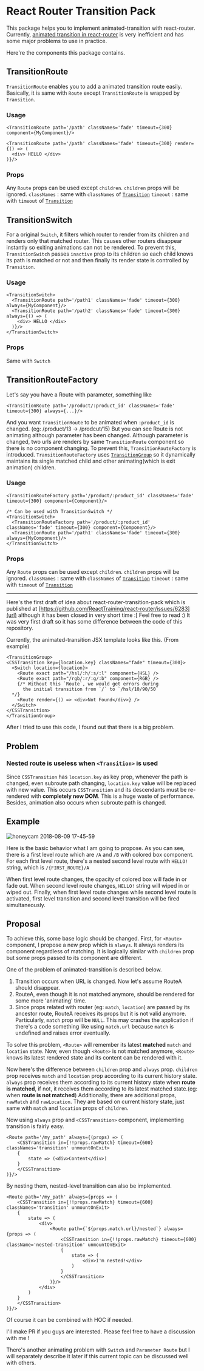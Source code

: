 # React Router Transition Pack
This package helps you to implement animated-transition with react-router.
Currently, [animated transition in react-router](https://reacttraining.com/react-router/web/example/animated-transitions) is very inefficient and has some major problems to use in practice.

Here're the components this package contains.

## TransitionRoute
`TransitionRoute` enables you to add a animated transition route easily.
Basically, it is same with `Route` except `TransitionRoute` is wrapped by `Transition`.
### Usage
```JSX
<TransitionRoute path='/path' classNames='fade' timeout={300} component={MyComponent}/>
```
```JSX
<TransitionRoute path='/path' classNames='fade' timeout={300} render={() => (
  <div> HELLO </div>
)}/>
```
### Props
Any `Route` props can be used except `children`. `children` props will be ignored.
`classNames` : same with `classNames` of [`Transition`](https://reactcommunity.org/react-transition-group/css-transition)
`timeout` : same with `timeout` of [`Transition`](https://reactcommunity.org/react-transition-group/css-transition)

## TransitionSwitch
For a original `Switch`, it filters which router to render from its children and renders only that matched router.
This causes other routers disappear instantly so exiting animations can not be rendered.
To prevent this, `TransitionSwitch` passes `inactive` prop to its children so each child knows its path is matched or not and then finally its render state is controlled by `Transition`.
### Usage
```JSX
<TransitionSwitch>
  <TransitionRoute path='/path1' classNames='fade' timeout={300} always={MyComponent}/>
  <TransitionRoute path='/path2' classNames='fade' timeout={300} always={() => (
    <div> HELLO </div>
  )}/>
</TransitionSwitch>
```
### Props
Same with `Switch`

## TransitionRouteFactory
Let's say you have a Route with parameter, something like
```JSX
<TransitionRoute path='/product/:product_id' classNames='fade' timeout={300} always={...}/>
```
And you want `TransitionRoute` to be animated when `:product_id` is changed. (eg: /product/13 -> /prodcut/15)
But you can see Route is not animating although parameter has been changed.
Although parameter is changed, two urls are renders by same `TransitionRoute` component so there is no component changing.
To prevent this, `TransitionRouteFactory` is introduced.
`TransitionRouteFactory` uses [`TransitionGroup`](https://reactcommunity.org/react-transition-group/transition-group) so it dynamically maintains its single matched child and other animating(which is exit animation) children.
### Usage
```JSX
<TransitionRouteFactory path='/product/:product_id' classNames='fade' timeout={300} component={Component}/>
```
```JSX
/* Can be used with TransitionSwitch */
<TransitionSwitch>
  <TransitionRouteFactory path='/product/:product_id' classNames='fade' timeout={300} component={Component}/>
  <TransitionRoute path='/path1' classNames='fade' timeout={300} always={MyComponent}/>
</TransitionSwitch>
```
### Props
Any `Route` props can be used except `children`. `children` props will be ignored.
`classNames` : same with `classNames` of [`Transition`](https://reactcommunity.org/react-transition-group/css-transition)
`timeout` : same with `timeout` of [`Transition`](https://reactcommunity.org/react-transition-group/css-transition)


_____________________

Here's the first draft of idea about react-router-transition-pack which is published at [https://github.com/ReactTraining/react-router/issues/6283](url) although it has been closed in very short time :[
Feel free to read :) It was very first draft so it has some difference between the code of this repository.

Currently, the animated-transition JSX template looks like this. (From example)
```JSX
<TransitionGroup>
<CSSTransition key={location.key} classNames="fade" timeout={300}>
  <Switch location={location}>
    <Route exact path="/hsl/:h/:s/:l" component={HSL} />
    <Route exact path="/rgb/:r/:g/:b" component={RGB} />
    {/* Without this `Route`, we would get errors during
      the initial transition from `/` to `/hsl/10/90/50`
  */}
    <Route render={() => <div>Not Found</div>} />
  </Switch>
</CSSTransition>
</TransitionGroup>
```
After I tried to use this code, I found out that there is a big problem.

## Problem
### Nested route is useless when `<Transition>` is used
Since `CSSTransition` has `location.key` as key prop, whenever the path is changed, even subroute path changing, `location.key` value will be replaced with new value. This occurs `CSSTransition` and its descendants must be re-rendered with **completely new DOM**. This is a huge waste of performance. Besides, animation also occurs when subroute path is changed.


## Example
![honeycam 2018-08-09 17-45-59](https://user-images.githubusercontent.com/17820596/43888254-1fba0eae-9bfc-11e8-8649-f0a34b01e9ba.gif)

Here is the basic behavior what I am going to propose.
As you can see, there is a first level route which are `/A` and `/B` with colored box component.
For each first level route, there's a nested second level route with `HELLO!` string, which is `/{FIRST_ROUTE}/A`

When first level route changes, the opacity of colored box will fade in or fade out.
When second level route changes, `HELLO!` string will wiped in or wiped out.
Finally, when first level route changes while second level route is activated, first level transition and second level transition will be fired simultaneously.


## Proposal
To achieve this, some base logic should be changed.
First, for `<Route>`  component, I propose a new prop which is `always`.
It always renders its component regardless of matching.
It is logically similar with `children` prop but some props passed to its component are different.

One of the problem of animated-transition is described below.
1. Transition occurs when URL is changed. Now let's assume RouteA should disappear.
2. RouteA, even though it is not matched anymore, should be rendered for some more 'animating' time.
3. Since props related with router (eg: `match`, `location`) are passed by its ancestor route, RouteA receives its props but it is not valid anymore. Particularly, `match` prop will be `NULL`. This may crashes the application if there's a code something like using `match.url` because `match` is undefined and raises error eventually.

To solve this problem, `<Route>` will remember its latest **matched** `match` and `location` state. Now, even though `<Route>` is not matched anymore, `<Route>` knows its latest rendered state and its content can be rendered with it.

Now here's the difference between `children` prop and `always` prop.
`children` prop receives `match` and `location` prop according to its current history state.
`always` prop receives them according to its current history state when **route is matched**, if not, it receives them according to its latest matched state.(eg: when **route is not matched**) Additionally, there are additional props, `rawMatch` and `rawLocation`. They are based on current history state, just same with `match` and `location` props of `children`.

Now using `always` prop and `<CSSTransition>` component, implementing transition is fairly easy.
```JSX
<Route path='/my_path' always={(props) => (
    <CSSTransition in={!!props.rawMatch} timeout={600} classNames='transition' unmountOnExit>
	{
		state => (<div>Content</div>)
	}
    </CSSTransition>
)}/>
```

By nesting them, nested-level transition can also be implemented.
```JSX
<Route path='/my_path' always={props => (
    <CSSTransition in={!!props.rawMatch} timeout={600} classNames='transition' unmountOnExit>
	{
		state => (
			<div>
				<Route path={`${props.match.url}/nested`} always={props => (
					<CSSTransition in={!!props.rawMatch} timeout={600} className='nested-transition' unmountOnExit>
					{
						state => (
							<div>I'm nested!</div>
						)
					}
					</CSSTransition>
				)}/>
			</div>
		)
	}
    </CSSTransition>
)}/>
```

Of course it can be combined with HOC if needed.

I'll make PR if you guys are interested. Please feel free to have a discussion with me !

There's another animating problem with `Switch` and `Parameter Route` but I will separately describe it later if this current topic can be discussed well with others.